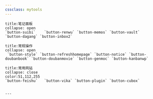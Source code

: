 ```yaml
---
cssclass: mytools
---
```


```ad-abstract
title:笔记面板
collapse: open
`button-suibi`    `button-renwu` `button-memos` `button-vault` `button-dagang` `button-inbox2`

```
````ad-info
title:常规操作
collapse: open
 `button-style` `button-refreshhomepage` `button-notice` `button-doubanbook` `button-doubanmovie` `button-genmoc` `button-kanbanwp`
````


```ad-example
title:常用网站
collapse: close
color:51,112,255
`button-feishu`   `button-vika` `button-plugin` `button-cubox`
```

```ad-blank

---

```




